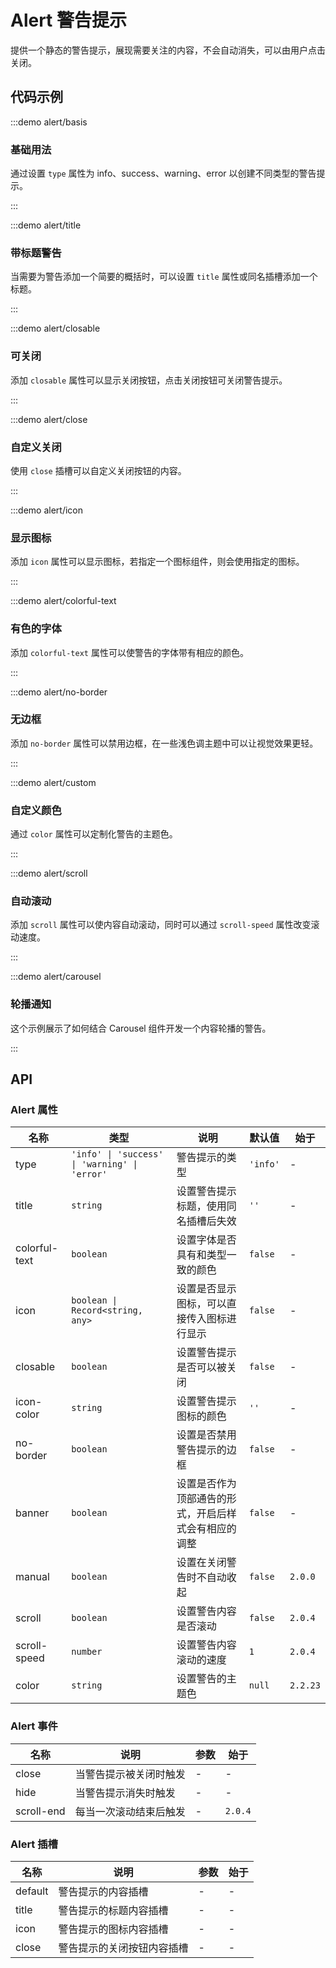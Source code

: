 # Alert 警告提示

提供一个静态的警告提示，展现需要关注的内容，不会自动消失，可以由用户点击关闭。

## 代码示例

:::demo alert/basis

### 基础用法

通过设置 `type` 属性为 info、success、warning、error 以创建不同类型的警告提示。

:::

:::demo alert/title

### 带标题警告

当需要为警告添加一个简要的概括时，可以设置 `title` 属性或同名插槽添加一个标题。

:::

:::demo alert/closable

### 可关闭

添加 `closable` 属性可以显示关闭按钮，点击关闭按钮可关闭警告提示。

:::

:::demo alert/close

### 自定义关闭

使用 `close` 插槽可以自定义关闭按钮的内容。

:::

:::demo alert/icon

### 显示图标

添加 `icon` 属性可以显示图标，若指定一个图标组件，则会使用指定的图标。

:::

:::demo alert/colorful-text

### 有色的字体

添加 `colorful-text` 属性可以使警告的字体带有相应的颜色。

:::

:::demo alert/no-border

### 无边框

添加 `no-border` 属性可以禁用边框，在一些浅色调主题中可以让视觉效果更轻。

:::

:::demo alert/custom

### 自定义颜色

通过 `color` 属性可以定制化警告的主题色。

:::

:::demo alert/scroll

### 自动滚动

添加 `scroll` 属性可以使内容自动滚动，同时可以通过 `scroll-speed` 属性改变滚动速度。

:::

:::demo alert/carousel

### 轮播通知

这个示例展示了如何结合 Carousel 组件开发一个内容轮播的警告。

:::

## API

### Alert 属性

| 名称          | 类型                                          | 说明                                                 | 默认值   | 始于     |
| ------------- | --------------------------------------------- | ---------------------------------------------------- | -------- | -------- |
| type          | `'info' \| 'success' \| 'warning' \| 'error'` | 警告提示的类型                                       | `'info'` | -        |
| title         | `string`                                      | 设置警告提示标题，使用同名插槽后失效                 | `''`     | -        |
| colorful-text | `boolean`                                     | 设置字体是否具有和类型一致的颜色                     | `false`  | -        |
| icon          | `boolean \| Record<string, any>`              | 设置是否显示图标，可以直接传入图标进行显示           | `false`  | -        |
| closable      | `boolean`                                     | 设置警告提示是否可以被关闭                           | `false`  | -        |
| icon-color    | `string`                                      | 设置警告提示图标的颜色                               | `''`     | -        |
| no-border     | `boolean`                                     | 设置是否禁用警告提示的边框                           | `false`  | -        |
| banner        | `boolean`                                     | 设置是否作为顶部通告的形式，开启后样式会有相应的调整 | `false`  | -        |
| manual        | `boolean`                                     | 设置在关闭警告时不自动收起                           | `false`  | `2.0.0`  |
| scroll        | `boolean`                                     | 设置警告内容是否滚动                                 | `false`  | `2.0.4`  |
| scroll-speed  | `number`                                      | 设置警告内容滚动的速度                               | `1`      | `2.0.4`  |
| color         | `string`                                      | 设置警告的主题色                                     | `null`   | `2.2.23` |

### Alert 事件

| 名称       | 说明                   | 参数 | 始于    |
| ---------- | ---------------------- | ---- | ------- |
| close      | 当警告提示被关闭时触发 | -    | -       |
| hide       | 当警告提示消失时触发   | -    | -       |
| scroll-end | 每当一次滚动结束后触发 | -    | `2.0.4` |

### Alert 插槽

| 名称    | 说明                       | 参数 | 始于 |
| ------- | -------------------------- | ---- | ---- |
| default | 警告提示的内容插槽         | -    | -    |
| title   | 警告提示的标题内容插槽     | -    | -    |
| icon    | 警告提示的图标内容插槽     | -    | -    |
| close   | 警告提示的关闭按钮内容插槽 | -    | -    |
